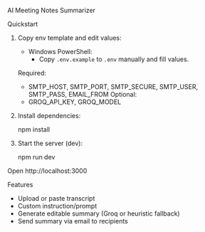 AI Meeting Notes Summarizer

Quickstart

1. Copy env template and edit values:

   - Windows PowerShell:
     - Copy `.env.example` to `.env` manually and fill values.

   Required:

   - SMTP_HOST, SMTP_PORT, SMTP_SECURE, SMTP_USER, SMTP_PASS, EMAIL_FROM
     Optional:
   - GROQ_API_KEY, GROQ_MODEL

2. Install dependencies:

   npm install

3. Start the server (dev):

   npm run dev

Open http://localhost:3000

Features

- Upload or paste transcript
- Custom instruction/prompt
- Generate editable summary (Groq or heuristic fallback)
- Send summary via email to recipients
